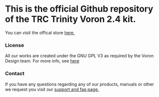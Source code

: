 # This is the official Github repository of the TRC Trinity Voron 2.4 kit.
You can visit the offical store [here.](https://trctrinity.com)

### License
All our works are created under the GNU GPL V3 as required by the Voron Design team. For more info, see [here](LICENSE.md)

### Contact
If you have any questions regarding any of our products, manuals or other we request you visit our [support and faq page.](https://trctrinity.com/support/)
